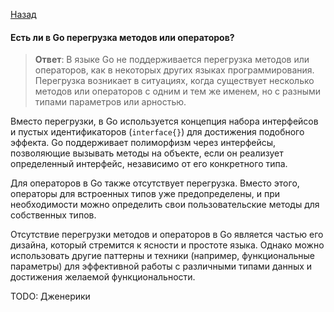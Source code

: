 [Назад](/README.md)

####  Есть ли в Go перегрузка методов или операторов?
> **Ответ**:
В языке Go не поддерживается перегрузка методов или операторов, как в некоторых других языках программирования. Перегрузка возникает в ситуациях, когда существует несколько методов или операторов с одним и тем же именем, но с разными типами параметров или арностью.

Вместо перегрузки, в Go используется концепция набора интерфейсов и пустых идентификаторов (`interface{}`) для достижения подобного эффекта. Go поддерживает полиморфизм через интерфейсы, позволяющие вызывать методы на объекте, если он реализует определенный интерфейс, независимо от его конкретного типа.

Для операторов в Go также отсутствует перегрузка. Вместо этого, операторы для встроенных типов уже предопределены, и при необходимости можно определить свои пользовательские методы для собственных типов.

Отсутствие перегрузки методов и операторов в Go является частью его дизайна, который стремится к ясности и простоте языка. Однако можно использовать другие паттерны и техники (например, функциональные параметры) для эффективной работы с различными типами данных и достижения желаемой функциональности.

TODO: Дженерики